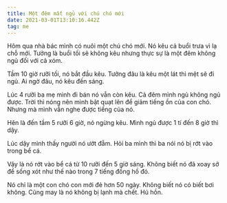 ```yaml
---
title: Một đêm mất ngủ với chú chó mới
date: 2021-03-01T13:10:16.442Z
tag: me
---
```

Hôm qua nhà bác mình có nuôi một chú chó mới. Nó kêu cả buổi trưa vì lạ chỗ mới. Tưởng là buổi tối sẽ không kêu nhưng thực sự là một đêm không ngủ đối với cả xóm.

Tầm 10 giờ rưỡi tối, nó bắt đầu kêu. Tưởng đâu là kêu một lát thì mệt sẽ đi ngủ. Ai ngờ đâu, nó kêu đến sáng. 

Lúc 4 rưỡi ba mẹ mình đi bán nó vẫn còn kêu. Cả đêm mình ngủ không ngủ được. Trời thì nóng nên mình bật quạt lên để giảm tiếng ồn của con chó. Nhưng mà mình vẫn nghe được tiếng của nó. 

Hên là đến tầm 5 rưỡi 6 giờ, nó ngừng kêu. Mình ngủ được 1 tí đến 8 giờ thì dậy. 

Lúc dậy mình thấy người nó ướt đẫm. Hỏi ba mình thì ba nói nó bị rớt vào trong bể cá.

Vậy là nó rớt vào bể cá từ 10 rưỡi đến 5 giờ sáng. Không biết nó đã xoay sở để sống xót như thế nào trong 7 tiếng đồng hồ đó. 

Nó chỉ là một con chó con mới đẻ hơn 50 ngày. Không biết nó có biết bơi không. Cũng may là nó không bị lạnh mà chết. Hú hồn.